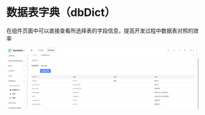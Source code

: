 # 数据表字典（dbDict）

在组件页面中可以直接查看所选择表的字段信息，提高开发过程中数据表对照的效率

![image-20210510174751503](../../img/image-20210510174751503.png)

